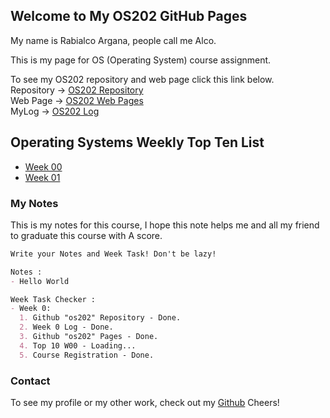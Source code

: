 ## Welcome to My OS202 GitHub Pages

My name is Rabialco Argana, people call me Alco. <br/> 

This is my page for OS (Operating System) course assignment. <br/>

To see my OS202 repository and web page click this link below. <br/>
Repository -> [OS202 Repository](https://github.com/rabialco/os202/) <br/>
Web Page -> [OS202 Web Pages](https://rabialco.github.io/os202/) <br/>
MyLog -> [OS202 Log](https://rabialco.github.io/os202/TXT/mylog.txt) <br/>

## Operating Systems Weekly Top Ten List
* [Week 00](W00/)
* [Week 01](W01/)

### My Notes

This is my notes for this course, I hope this note helps me and all my friend to graduate this course with A score.

```markdown
Write your Notes and Week Task! Don't be lazy!

Notes :
- Hello World

Week Task Checker :
- Week 0:
  1. Github "os202" Repository - Done.
  2. Week 0 Log - Done.
  3. Github "os202" Pages - Done.
  4. Top 10 W00 - Loading...
  5. Course Registration - Done.

```

### Contact
To see my profile or my other work, check out my [Github](https://github.com/rabialco)
Cheers!
